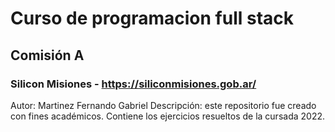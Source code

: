 # Curso de programacion full stack
## Comisión A
### Silicon Misiones - https://siliconmisiones.gob.ar/
Autor: Martinez Fernando Gabriel
Descripción: este repositorio fue creado con fines académicos. Contiene
los ejercicios resueltos de la cursada 2022.
